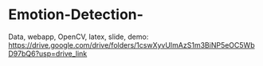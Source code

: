 # Emotion-Detection-
Data, webapp, OpenCV, latex, slide, demo:
https://drive.google.com/drive/folders/1cswXyvUImAzS1m3BiNP5eOC5WbD97bQ6?usp=drive_link

